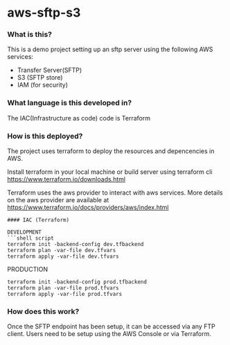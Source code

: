 # aws-sftp-s3


### What is this?
This is a demo project setting up an sftp server using the following AWS services:
- Transfer Server(SFTP) 
- S3 (SFTP store)
- IAM (for security)

### What language is this developed in?
The IAC(Infrastructure as code) code is Terraform 

### How is this deployed?
The project uses terraform to deploy the resources and depencencies in AWS.

Install terraform in your local machine or build server using terraform cli
https://www.terraform.io/downloads.html

Terraform uses the aws provider to interact with aws services. More details on 
the aws provider are available at 
https://www.terraform.io/docs/providers/aws/index.html
```
#### IAC (Terraform)

DEVELOPMENT
```shell script
terraform init -backend-config dev.tfbackend
terraform plan -var-file dev.tfvars
terraform apply -var-file dev.tfvars

```

PRODUCTION
```shell script
terraform init -backend-config prod.tfbackend
terraform plan -var-file prod.tfvars
terraform apply -var-file prod.tfvars
```

### How does this work?
Once the SFTP endpoint has been setup, it can be accessed via any FTP client. Users need to be setup using the AWS Console or via Terraform.
